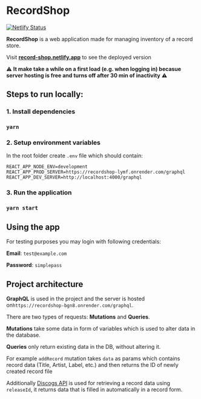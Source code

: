 # RecordShop
[![Netlify Status](https://api.netlify.com/api/v1/badges/80ddb556-4829-4d99-b375-81b69d341b23/deploy-status)](https://app.netlify.com/sites/record-shop/deploys)

**RecordShop** is a web application made for managing inventory of a record store.

Visit **[record-shop.netlify.app](https://record-shop.netlify.app)** to see the deployed version

⚠️ **It make take a while on a first load (e.g. when logging in) becasue server hosting is free and turns off after 30 min of inactivity** ⚠️

## Steps to run locally:

### 1. Install dependencies
### `yarn`

### 2. Setup environment variables
In the root folder create `.env` file which should contain:
```
REACT_APP_NODE_ENV=development
REACT_APP_PROD_SERVER=https://recordshop-lymf.onrender.com/graphql
REACT_APP_DEV_SERVER=http://localhost:4000/graphql
```

### 3. Run the application
### `yarn start`

## Using the app
For testing purposes you may login with following credentials:

**Email**: `test@example.com`

**Password**: `simplepass`

## Project architecture
**GraphQL** is used in the project and the server is hosted on`https://recordshop-bgn8.onrender.com/graphql`.

There are two types of requests: **Mutations** and **Queries**.

**Mutations** take some data in form of variables which is used to alter data in the database.

**Queries** only return existing data in the DB, without altering it.

For example `addRecord` mutation takes `data` as params which contains record data (Title, Artist, Label, etc.) and then returns the ID of newly created record file

Additionally [Discogs API](https://www.discogs.com/developers) is used for retrieving a record data using `releaseId`, it returns data that is filled in automatically in a record form.
